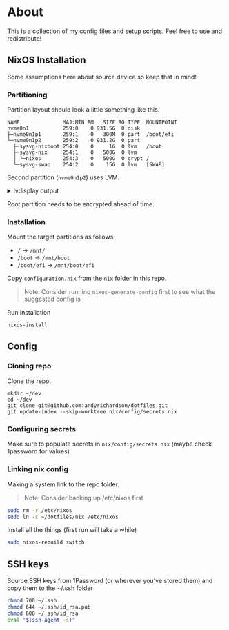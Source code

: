 # About

This is a collection of my config files and setup scripts. Feel free to use and redistribute!

## NixOS Installation

Some assumptions here about source device so keep that in mind!

### Partitioning

Partition layout should look a little something like this.

```
NAME              MAJ:MIN RM   SIZE RO TYPE  MOUNTPOINT
nvme0n1           259:0    0 931.5G  0 disk
├─nvme0n1p1       259:1    0   300M  0 part  /boot/efi
└─nvme0n1p2       259:2    0 931.2G  0 part
  ├─sysvg-nixboot 254:0    0     1G  0 lvm   /boot
  ├─sysvg-nix     254:1    0   500G  0 lvm
  │ └─nixos       254:3    0   500G  0 crypt /
  └─sysvg-swap    254:2    0    15G  0 lvm   [SWAP]
```

Second partition (`nvme0n1p2`) uses LVM.

<details>
  <summary>lvdisplay output</summary>

```
--- Logical volume ---
LV Path                /dev/sysvg/nixboot
LV Name                nixboot
VG Name                sysvg
LV UUID                QGeEki-e3KY-00W4-FlYY-cUu7-ZePj-BMYvcU
LV Write Access        read/write
LV Creation host, time nixos, 2021-06-01 17:07:03 +0100
LV Status              available
# open                 1
LV Size                1.00 GiB
Current LE             256
Segments               1
Allocation             inherit
Read ahead sectors     auto
- currently set to     256
Block device           254:0

--- Logical volume ---
LV Path                /dev/sysvg/nix
LV Name                nix
VG Name                sysvg
LV UUID                jgLfMW-RxfO-2f9y-EjXo-6nWB-dKrT-54h2qf
LV Write Access        read/write
LV Creation host, time nixos, 2021-06-01 17:09:28 +0100
LV Status              available
# open                 1
LV Size                500.00 GiB
Current LE             128000
Segments               1
Allocation             inherit
Read ahead sectors     auto
- currently set to     256
Block device           254:1

--- Logical volume ---
LV Path                /dev/sysvg/swap
LV Name                swap
VG Name                sysvg
LV UUID                ZBmfwb-zsgz-Hpi2-TeJv-Mo2M-7HCs-NOfkNe
LV Write Access        read/write
LV Creation host, time nixos, 2021-06-01 19:40:33 +0100
LV Status              available
# open                 2
LV Size                15.00 GiB
Current LE             3840
Segments               1
Allocation             inherit
Read ahead sectors     auto
- currently set to     256
Block device           254:2
```

</details>

Root partition needs to be encrypted ahead of time.

### Installation

Mount the target partitions as follows:

- `/` -> `/mnt/`
- `/boot` -> `/mnt/boot`
- `/boot/efi` -> `/mnt/boot/efi`

Copy `configuration.nix` from the `nix` folder in this repo.

> Note: Consider running `nixos-generate-config` first to see what the suggested config is

Run installation

```
nixos-install
```

## Config

### Cloning repo

Clone the repo.

```
mkdir ~/dev
cd ~/dev
git clone git@github.com:andyrichardson/dotfiles.git
git update-index --skip-worktree nix/config/secrets.nix
```

### Configuring secrets

Make sure to populate secrets in `nix/config/secrets.nix` (maybe check 1password for values)

### Linking nix config

Making a system link to the repo folder.

> Note: Consider backing up /etc/nixos first

```sh
sudo rm -r /etc/nixos
sudo ln -s ~/dotfiles/nix /etc/nixos
```

Install all the things (first run will take a while)

```sh
sudo nixos-rebuild switch
```

## SSH keys

Source SSH keys from 1Password (or wherever you've stored them) and copy them to the ~/.ssh folder

```sh
chmod 700 ~/.ssh
chmod 644 ~/.ssh/id_rsa.pub
chmod 600 ~/.ssh/id_rsa
eval "$(ssh-agent -s)"
```
